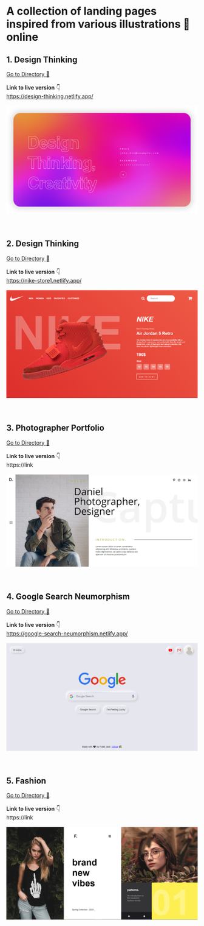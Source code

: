 # A collection of landing pages inspired from various illustrations 🌈 online

## 1. **Design Thinking** <br>

[ Go to Directory 📂](https://github.com/pulkit-jasti/website-landing-page-projects/tree/master/Design-Thinking) <br><br>
**Link to live version** 👇 <br>
https://design-thinking.netlify.app/ <br><br>
![](Design-Thinking/images/screenshot.PNG)
<br><br><br>

## 2. **Design Thinking** <br>

[Go to Directory 📂](https://github.com/pulkit-jasti/website-landing-page-projects/tree/master/Nike-Store) <br><br>
**Link to live version** 👇 <br>
https://nike-store1.netlify.app/ <br><br>
![](Nike-Store/Screenshot.PNG)
<br><br><br>

## 3. **Photographer Portfolio** <br>

[ Go to Directory 📂](https://github.com/pulkit-jasti/website-landing-page-projects/tree/master/Photographer-Portfolio) <br><br>
**Link to live version** 👇 <br>
https://link <br><br>
![](Photographer-Portfolio/screenshot.PNG)
<br><br><br>

## 4. **Google Search Neumorphism** <br>

[ Go to Directory 📂](https://github.com/pulkit-jasti/website-landing-page-projects/tree/master/Google-Search-Neumorphism) <br><br>
**Link to live version** 👇 <br>
https://google-search-neumorphism.netlify.app/ <br><br>
![](Google-Search-Neumorphism/images/Neumorphism-Google-Search.PNG)
<br><br><br>

## 5. **Fashion** <br>

[ Go to Directory 📂](https://github.com/pulkit-jasti/website-landing-page-projects/tree/master/Fashion) <br><br>
**Link to live version** 👇 <br>
https://link <br><br>
![](Fashion/screenshot.PNG)
<br><br><br>

